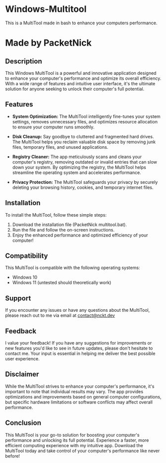 # Windows-Multitool
 This is a MultiTool made in bash to enhance your computers performance.
# Made by PacketNick

## Description

This Windows MultiTool is a powerful and innovative application designed to enhance your computer's performance and optimize its overall efficiency. With a wide range of features and intuitive user interface, it's the ultimate solution for anyone seeking to unlock their computer's full potential.

## Features

- **System Optimization:** The MultiTool intelligently fine-tunes your system settings, removes unnecessary files, and optimizes resource allocation to ensure your computer runs smoothly.

- **Disk Cleanup:** Say goodbye to cluttered and fragmented hard drives. The MultiTool helps you reclaim valuable disk space by removing junk files, temporary files, and unused applications.

- **Registry Cleaner:** The app meticulously scans and cleans your computer's registry, removing outdated or invalid entries that can slow down your system. By optimizing the registry, the MultiTool helps streamline the operating system and accelerates performance.

- **Privacy Protection:** The MultiTool safeguards your privacy by securely deleting your browsing history, cookies, and temporary internet files.

## Installation

To install the MultiTool, follow these simple steps:

1. Download the installation file (PacketNick multitool.bat).
2. Run the file and follow the on-screen instructions.
4. Enjoy the enhanced performance and optimized efficiency of your computer!

## Compatibility

This MultiTool is compatible with the following operating systems:

- Windows 10
- Windows 11 (untested should theoretically work)

## Support

If you encounter any issues or have any questions about the MultiTool, please reach out to me via email at contact@nckt.dev

## Feedback

I value your feedback! If you have any suggestions for improvements or new features you'd like to see in future updates, please don't hesitate to contact me. Your input is essential in helping me deliver the best possible user experience.


## Disclaimer

While the MultiTool strives to enhance your computer's performance, it's important to note that individual results may vary. The app provides optimizations and improvements based on general computer configurations, but specific hardware limitations or software conflicts may affect overall performance.

## Conclusion

This MultiTool is your go-to solution for boosting your computer's performance and unlocking its full potential. Experience a faster, more efficient computing experience with my intuitive app. Download the MultiTool today and take control of your computer's performance like never before!
